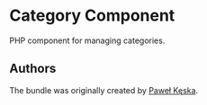 Category Component
=================

PHP component for managing categories.

Authors
-------

The bundle was originally created by [Paweł Kęska](mailto:projekty@pawelkeska.eu).
